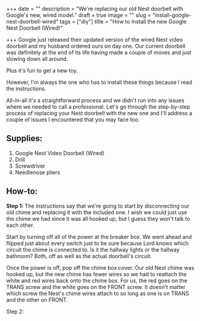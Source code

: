 +++
date = ""
description = "We're replacing our old Nest doorbell with Google's new, wired model."
draft = true
image = ""
slug = "install-google-nest-doorbell-wired"
tags = ["diy"]
title = "How to Install the new Google Nest Doorbell (Wired)"

+++
Google just released their updated version of the wired Nest video doorbell and my husband ordered ours on day one. Our current doorbell was definitely at the end of its life having made a couple of moves and just slowing down all around.

Plus it's fun to get a new toy.

However, I'm always the one who has to install these things because I read the instructions.

All-in-all it's a straightforward process and we didn't run into any issues where we needed to call a professional. Let's go through the step-by-step process of replacing your Nest doorbell with the new one and I'll address a couple of issues I encountered that you may face too.

## Supplies:

1. Google Nest Video Doorbell (Wired)
2. Drill
3. Screwdriver
4. Needlenose pliers

## How-to:

**Step 1:** The instructions say that we're going to start by disconnecting our old chime and replacing it with the included one. I wish we could just use the chime we had since it was all hooked up, but I guess they won't talk to each other.

Start by turning off all of the power at the breaker box. We went ahead and flipped just about every switch just to be sure because Lord knows which circuit the chime is connected to. Is it the hallway lights or the hallway bathroom? Both, off as well as the actual doorbell's circuit.

Once the power is off, pop off the chime box cover. Our old Nest chime was hooked up, but the new chime has fewer wires so we had to reattach the white and red wires back onto the chime box. For us, the red goes on the TRANS screw and the white goes on the FRONT screw. It doesn't matter which screw the Nest's chime wires attach to so long as one is on TRANS and the other on FRONT.

Step 2: